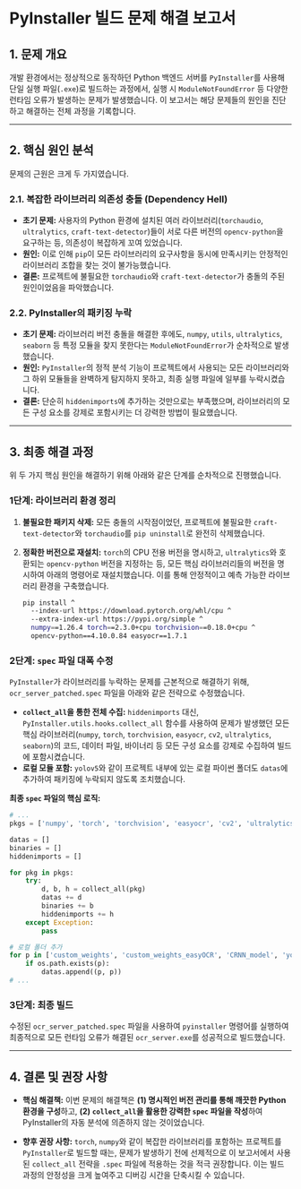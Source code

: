 # PyInstaller 빌드 문제 해결 보고서

## 1. 문제 개요

개발 환경에서는 정상적으로 동작하던 Python 백엔드 서버를 `PyInstaller`를 사용해 단일 실행 파일(`.exe`)로 빌드하는 과정에서, 실행 시 `ModuleNotFoundError` 등 다양한 런타임 오류가 발생하는 문제가 발생했습니다. 이 보고서는 해당 문제들의 원인을 진단하고 해결하는 전체 과정을 기록합니다.

---

## 2. 핵심 원인 분석

문제의 근원은 크게 두 가지였습니다.

### 2.1. 복잡한 라이브러리 의존성 충돌 (Dependency Hell)
- **초기 문제:** 사용자의 Python 환경에 설치된 여러 라이브러리(`torchaudio`, `ultralytics`, `craft-text-detector`)들이 서로 다른 버전의 `opencv-python`을 요구하는 등, 의존성이 복잡하게 꼬여 있었습니다.
- **원인:** 이로 인해 `pip`이 모든 라이브러리의 요구사항을 동시에 만족시키는 안정적인 라이브러리 조합을 찾는 것이 불가능했습니다.
- **결론:** 프로젝트에 불필요한 `torchaudio`와 `craft-text-detector`가 충돌의 주된 원인이었음을 파악했습니다.

### 2.2. PyInstaller의 패키징 누락
- **초기 문제:** 라이브러리 버전 충돌을 해결한 후에도, `numpy`, `utils`, `ultralytics`, `seaborn` 등 특정 모듈을 찾지 못한다는 `ModuleNotFoundError`가 순차적으로 발생했습니다.
- **원인:** `PyInstaller`의 정적 분석 기능이 프로젝트에서 사용되는 모든 라이브러리와 그 하위 모듈들을 완벽하게 탐지하지 못하고, 최종 실행 파일에 일부를 누락시켰습니다.
- **결론:** 단순히 `hiddenimports`에 추가하는 것만으로는 부족했으며, 라이브러리의 모든 구성 요소를 강제로 포함시키는 더 강력한 방법이 필요했습니다.

---

## 3. 최종 해결 과정

위 두 가지 핵심 원인을 해결하기 위해 아래와 같은 단계를 순차적으로 진행했습니다.

### 1단계: 라이브러리 환경 정리

1.  **불필요한 패키지 삭제:** 모든 충돌의 시작점이었던, 프로젝트에 불필요한 `craft-text-detector`와 `torchaudio`를 `pip uninstall`로 완전히 삭제했습니다.

2.  **정확한 버전으로 재설치:** `torch`의 CPU 전용 버전을 명시하고, `ultralytics`와 호환되는 `opencv-python` 버전을 지정하는 등, 모든 핵심 라이브러리들의 버전을 명시하여 아래의 명령어로 재설치했습니다. 이를 통해 안정적이고 예측 가능한 라이브러리 환경을 구축했습니다.
    ```bash
    pip install ^
      --index-url https://download.pytorch.org/whl/cpu ^
      --extra-index-url https://pypi.org/simple ^
      numpy==1.26.4 torch==2.3.0+cpu torchvision==0.18.0+cpu ^
      opencv-python==4.10.0.84 easyocr==1.7.1
    ```

### 2단계: `spec` 파일 대폭 수정

`PyInstaller`가 라이브러리를 누락하는 문제를 근본적으로 해결하기 위해, `ocr_server_patched.spec` 파일을 아래와 같은 전략으로 수정했습니다.

- **`collect_all`을 통한 전체 수집:** `hiddenimports` 대신, `PyInstaller.utils.hooks.collect_all` 함수를 사용하여 문제가 발생했던 모든 핵심 라이브러리(`numpy`, `torch`, `torchvision`, `easyocr`, `cv2`, `ultralytics`, `seaborn`)의 코드, 데이터 파일, 바이너리 등 모든 구성 요소를 강제로 수집하여 빌드에 포함시켰습니다.
- **로컬 모듈 포함:** `yolov5`와 같이 프로젝트 내부에 있는 로컬 파이썬 폴더도 `datas`에 추가하여 패키징에 누락되지 않도록 조치했습니다.

**최종 `spec` 파일의 핵심 로직:**
```python
# ...
pkgs = ['numpy', 'torch', 'torchvision', 'easyocr', 'cv2', 'ultralytics', 'seaborn']

datas = []
binaries = []
hiddenimports = []

for pkg in pkgs:
    try:
        d, b, h = collect_all(pkg)
        datas += d
        binaries += b
        hiddenimports += h
    except Exception:
        pass

# 로컬 폴더 추가
for p in ['custom_weights', 'custom_weights_easyOCR', 'CRNN_model', 'yolov5']:
    if os.path.exists(p):
        datas.append((p, p))
# ...
```

### 3단계: 최종 빌드

수정된 `ocr_server_patched.spec` 파일을 사용하여 `pyinstaller` 명령어를 실행하여 최종적으로 모든 런타임 오류가 해결된 `ocr_server.exe`를 성공적으로 빌드했습니다.

---

## 4. 결론 및 권장 사항

- **핵심 해결책:** 이번 문제의 해결책은 **(1) 명시적인 버전 관리를 통해 깨끗한 Python 환경을 구성**하고, **(2) `collect_all`을 활용한 강력한 `spec` 파일을 작성**하여 PyInstaller의 자동 분석에 의존하지 않는 것이었습니다.

- **향후 권장 사항:** `torch`, `numpy`와 같이 복잡한 라이브러리를 포함하는 프로젝트를 `PyInstaller`로 빌드할 때는, 문제가 발생하기 전에 선제적으로 이 보고서에서 사용된 `collect_all` 전략을 `.spec` 파일에 적용하는 것을 적극 권장합니다. 이는 빌드 과정의 안정성을 크게 높여주고 디버깅 시간을 단축시킬 수 있습니다.
